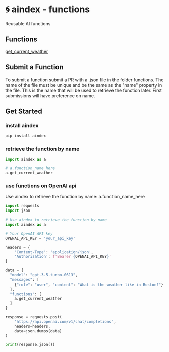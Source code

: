 # 🌀 aindex - functions

Reusable AI functions

## Functions

[get_current_weather](https://github.com/aindex-ai/functions/blob/main/functions/get_current_weather.json)

## Submit a Function
To submit a function submit a PR with a .json file in the folder functions. The name of the file must be unique and be the same as the "name" property in the file. This is the name that will be used to retrieve the function later. First submissions will have preference on name.

## Get Started

### install aindex
`pip install aindex`

### retrieve the function by name
```python
import aindex as a

# a.function_name_here
a.get_current_weather
```

### use functions on OpenAI api

Use aindex to retrieve the function by name:
a.function_name_here

```python
import requests
import json

# Use aindex to retrieve the function by name
import aindex as a

# Your OpenAI API key
OPENAI_API_KEY = 'your_api_key'

headers = {
    'Content-Type': 'application/json',
    'Authorization': f'Bearer {OPENAI_API_KEY}'
}

data = {
  "model": "gpt-3.5-turbo-0613",
  "messages": [
    {"role": "user", "content": "What is the weather like in Boston?"}
  ],
  "functions": [
    a.get_current_weather
  ]
}

response = requests.post(
    'https://api.openai.com/v1/chat/completions', 
    headers=headers, 
    data=json.dumps(data)
)

print(response.json())
```

